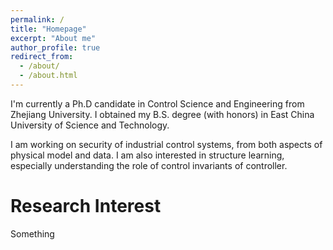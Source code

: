```yaml
---
permalink: /
title: "Homepage"
excerpt: "About me"
author_profile: true
redirect_from: 
  - /about/
  - /about.html
---
```


I'm currently a Ph.D candidate in Control Science and Engineering from Zhejiang University. I obtained my B.S. degree (with honors) in East China University of Science and Technology. 

I am working on security of industrial control systems, from both aspects of physical model and data. I am also interested in structure learning, especially understanding the role of control invariants of controller. 

Research Interest
======
Something

